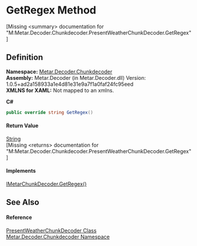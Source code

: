 # GetRegex Method


\[Missing &lt;summary&gt; documentation for "M:Metar.Decoder.Chunkdecoder.PresentWeatherChunkDecoder.GetRegex"\]



## Definition
**Namespace:** <a href="N_Metar_Decoder_Chunkdecoder.md">Metar.Decoder.Chunkdecoder</a>  
**Assembly:** Metar.Decoder (in Metar.Decoder.dll) Version: 1.0.5+ad2a158933a1e4d81e31e9a7f1a0faf24fc95eed  
**XMLNS for XAML:** Not mapped to an xmlns.

**C#**
``` C#
public override string GetRegex()
```



#### Return Value
<a href="https://learn.microsoft.com/dotnet/api/system.string" target="_blank" rel="noopener noreferrer">String</a>  
\[Missing &lt;returns&gt; documentation for "M:Metar.Decoder.Chunkdecoder.PresentWeatherChunkDecoder.GetRegex"\]

#### Implements
<a href="M_Metar_Decoder_Chunkdecoder_IMetarChunkDecoder_GetRegex.md">IMetarChunkDecoder.GetRegex()</a>  


## See Also


#### Reference
<a href="T_Metar_Decoder_Chunkdecoder_PresentWeatherChunkDecoder.md">PresentWeatherChunkDecoder Class</a>  
<a href="N_Metar_Decoder_Chunkdecoder.md">Metar.Decoder.Chunkdecoder Namespace</a>  
